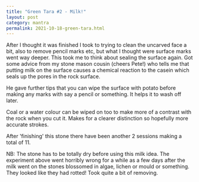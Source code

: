 ```yaml
---
title: "Green Tara #2 - Milk!"
layout: post
category: mantra
permalink: 2021-10-18-green-tara.html
---
```


After I thought it was finished I took to trying to clean the uncarved face a bit, also to remove pencil marks etc, but what I thought were surface marks went way deeper. This took me to think about sealing the surface again. Got some advice from my stone mason cousin (cheers Pete!) who tells me that putting milk on the surface causes a chemical reaction to the casein which seals up the pores in the rock surface.  

He gave further tips that you can wipe the surface with potato before making any marks with say a pencil or something. It helps it to wash off later.  

Coal or a water colour can be wiped on too to make more of a contrast with the rock when you cut it. Makes for a clearer distinction so hopefully more accurate strokes.

After 'finishing' this stone there have been another 2 sessions making a total of 11.

NB: The stone has to be totally dry before using this milk idea. The experiment above went horribly wrong for a while as a few days after the milk went on the stones blossomed in algae, lichen or mould or something. They looked like they had rotted! Took quite a bit of removing.
